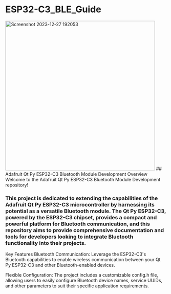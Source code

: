 # ESP32-C3_BLE_Guide
<img width="467" alt="Screenshot 2023-12-27 192053" src="https://github.com/omar4112/ESP32-C3_BLE_Guide/assets/116255897/eb0983c7-2cc2-4d1b-9233-f99dcd6ef6d9">
## Adafruit Qt Py ESP32-C3 Bluetooth Module Development Overview Welcome to the Adafruit Qt Py ESP32-C3 Bluetooth Module Development repository!

### This project is dedicated to extending the capabilities of the Adafruit Qt Py ESP32-C3 microcontroller by harnessing its potential as a versatile Bluetooth module. The Qt Py ESP32-C3, powered by the ESP32-C3 chipset, provides a compact and powerful platform for Bluetooth communication, and this repository aims to provide comprehensive documentation and tools for developers looking to integrate Bluetooth functionality into their projects.
Key Features Bluetooth Communication: Leverage the ESP32-C3's Bluetooth capabilities to enable wireless communication between your Qt Py ESP32-C3 and other Bluetooth-enabled devices.

Flexible Configuration: The project includes a customizable config.h file, allowing users to easily configure Bluetooth device names, service UUIDs, and other parameters to suit their specific application requirements.

